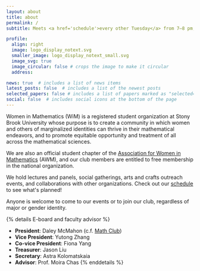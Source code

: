 ```yaml
---
layout: about
title: about
permalink: /
subtitle: Meets <a href='schedule'>every other Tuesday</a> from 7–8 pm, in Math Tower room P-131.

profile:
  align: right
  image: logo_display_notext.svg
  smaller_image: logo_display_notext_small.svg
  image_svg: true
  image_circular: false # crops the image to make it circular
  address: 

news: true  # includes a list of news items
latest_posts: false  # includes a list of the newest posts
selected_papers: false # includes a list of papers marked as "selected={true}"
social: false  # includes social icons at the bottom of the page
---
```


Women in Mathematics (WiM) is a registered student organization at Stony Brook University whose purpose is to create a community in which women and others of marginalized identities can thrive in their mathematical endeavors, and to promote equitable opportunity and treatment of all across the mathematical sciences. 

We are also an official student chapter of the [Association for Women in Mathematics](https://awm-math.org/) (AWM), and our club members are entitled to free membership in the national organization.

We hold lectures and panels, social gatherings, arts and crafts outreach events, and collaborations with other organizations. Check out our [schedule](/schedule/) to see what's planned!

Anyone is welcome to come to our events or to join our club, regardless of major or gender identity.

{% details E-board and faculty advisor %}
- **President**: Daley McMahon (c.f. [Math Club](https://you.stonybrook.edu/mathclub/about/))
- **Vice President**: Yutong Zhang
- **Co-vice President**: Fiona Yang
- **Treasurer**: Jason Liu
- **Secretary**: Astra Kolomatskaia
- **Advisor**: Prof. Moira Chas
{% enddetails %}
